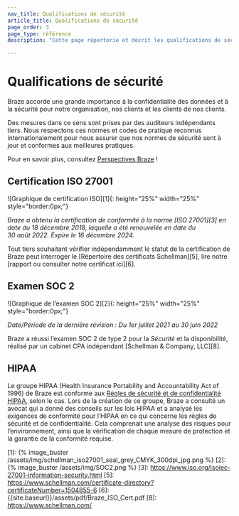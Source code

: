 ```yaml
---
nav_title: Qualifications de sécurité
article_title: Qualifications de sécurité
page_order: 3
page_type: référence
description: "Cette page répertorie et décrit les qualifications de sécurité de Braze."

---
```


<!--
Avertissement ! Ne modifiez pas ce document sans l’approbation du service juridique.
-->

# Qualifications de sécurité

Braze accorde une grande importance à la confidentialité des données et à la sécurité pour notre organisation, nos clients et les clients de nos clients.

Des mesures dans ce sens sont prises par des auditeurs indépendants tiers. Nous respectons ces normes et codes de pratique reconnus internationalement pour nous assurer que nos normes de sécurité sont à jour et conformes aux meilleures pratiques.

Pour en savoir plus, consultez [Perspectives Braze](https://www.braze.com/perspectives/article/braze-soc-2-iso-27001-certified) !

## Certification ISO 27001

![Graphique de certification ISO][1]{: height="25%" width="25%" style="border:0px;"}

_Braze a obtenu la certification de conformité à la norme [ISO 27001][3] en date du 18 décembre 2018, laquelle a été renouvelée en date du 30 août 2022. Expire le 16 décembre 2024._

Tout tiers souhaitant vérifier indépendamment le statut de la certification de Braze peut interroger le [Répertoire des certificats Schellman][5], lire notre [rapport ou consulter notre certificat ici][6].

## Examen SOC 2

![Graphique de l’examen SOC 2][2]{: height="25%" width="25%" style="border:0px;"}

_Date/Période de la dernière révision : Du 1er juillet 2021 au 30 juin 2022_

Braze a réussi l’examen SOC 2 de type 2 pour la  _Sécurité_  et la disponibilité, réalisé par un cabinet CPA indépendant [Schellman & Company, LLC][8].

## HIPAA

Le groupe HIPAA (Health Insurance Portability and Accountability Act of 1996) de Braze est conforme aux [Règles de sécurité et de confidentialité HIPAA](https://aspe.hhs.gov/report/health-insurance-portability-and-accountability-act-1996), selon le cas. Lors de la création de ce groupe, Braze a consulté un avocat qui a donné des conseils sur les lois HIPAA et a analysé les exigences de conformité pour l’HIPAA en ce qui concerne les règles de sécurité et de confidentialité. Cela comprenait une analyse des risques pour l’environnement, ainsi que la vérification de chaque mesure de protection et la garantie de la conformité requise.

[1]: {% image_buster /assets/img/schellman_iso27001_seal_grey_CMYK_300dpi_jpg.png %}
[2]: {% image_buster /assets/img/SOC2.png %}
[3]: https://www.iso.org/isoiec-27001-information-security.html
[5]: https://www.schellman.com/certificate-directory?certificateNumber=1504855-6
[6]: {{site.baseurl}}/assets/pdf/Braze_ISO_Cert.pdf
[8]: https://www.schellman.com/
